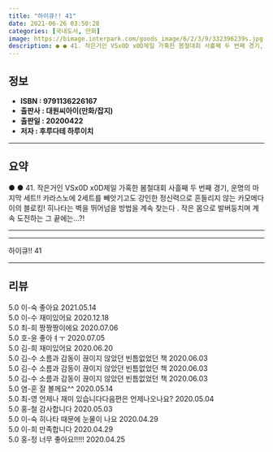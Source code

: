 ```yaml
---
title: "하이큐!! 41"
date: 2021-06-26 03:50:28
categories: [국내도서, 만화]
image: https://bimage.interpark.com/goods_image/6/2/3/9/332396239s.jpg
description: ● ● 41. 작은거인 VSx0D x0D제일 가혹한 봄철대회 사흘째 두 번째 경기, 운명의 마지막 세트!! 카라스노에 2세트를 빼앗기고도 강인한 정신력으로 흔들리지 않는 카모메다이의 블로킹! 히나타는 벽을 뛰어넘을 방법을 계속 찾는다 . 작은 몸으로 발버둥치며 계속 도전하는 그 끝에
---
```


## **정보**

- **ISBN : 9791136226167**
- **출판사 : 대원씨아이(만화/잡지)**
- **출판일 : 20200422**
- **저자 : 후루다테 하루이치**

------



## **요약**

●  ●  41. 작은거인 VSx0D x0D제일 가혹한 봄철대회 사흘째 두 번째 경기, 운명의 마지막 세트!! 카라스노에 2세트를 빼앗기고도 강인한 정신력으로 흔들리지 않는 카모메다이의 블로킹! 히나타는 벽을 뛰어넘을 방법을 계속 찾는다 . 작은 몸으로 발버둥치며 계속 도전하는 그 끝에는…?!

------



------


하이큐!! 41 

------


## **리뷰** 

5.0 이-숙 좋아요  2021.05.14 <br/>5.0 이-수 재미있어요 2020.12.18 <br/>5.0 최-희 짱짱짱이에요 2020.07.06 <br/>5.0 호-윤 좋아ㅕㅜ 2020.07.05 <br/>5.0 김-희 재미있어요 2020.06.20 <br/>5.0 김-수 소름과 감동이 끊이지 않았던 빈틈없었던 책 2020.06.03 <br/>5.0 김-수 소름과 감동이 끊이지 않았던 빈틈없었던 책 2020.06.03 <br/>5.0 김-수 소름과 감동이 끊이지 않았던 빈틈없었던 책 2020.06.03 <br/>5.0 염-훈 잘 볼께요^^ 2020.05.14 <br/>5.0 최-영 언제나 재미 있습니다다음편은 언제나오나요?
 2020.05.04 <br/>5.0 홍-철 감사합니다 2020.05.03 <br/>5.0 이-숙 히나타 때문에 눈물이 나요 2020.04.29 <br/>5.0 이-희 만족합니다 2020.04.29 <br/>5.0 홍-정 너무 좋아요!!!!! 2020.04.25 <br/>